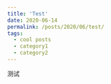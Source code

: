 ```yaml
---
title: 'Test'
date: 2020-06-14
permalink: /posts/2020/06/test/
tags:
  - cool posts
  - category1
  - category2
---
```


测试
   